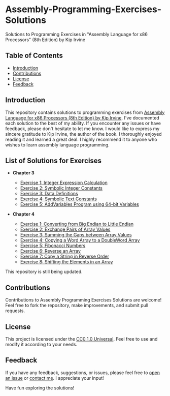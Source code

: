 # Assembly-Programming-Exercises-Solutions
Solutions to Programming Exercises in "Assembly Language for x86 Processors" (8th Edition) by Kip Irvine

## Table of Contents
- [Introduction](#introduction)
- [Contributions](#contributions)
- [License](#license)
- [Feedback](#feedback)

## Introduction
This repository contains solutions to programming exercises from [Assembly Language for x86 Processors (8th Edition) by Kip Irvine](http://www.asmirvine.com/). I've documented each solution to the best of my ability. If you encounter any issues or have feedback, please don't hesitate to let me know.
I would like to express my sincere gratitude to Kip Irvine, the author of the book. I thoroughly enjoyed reading it and learned a great deal. I highly recommend it to anyone who wishes to learn assembly language programming.

## List of Solutions for Exercises

- **Chapter 3**
  - [Exercise 1: Integer Expression Calculation](Assembly-Programming-Exercises-Solutions/chapter_3/Ch3_Ex1_IntegerExpressionCalculation.asm)
  - [Exercise 2: Symbolic Integer Constants](Assembly-Programming-Exercises-Solutions/chapter_3/Ch3_Ex2_SymbolicIntegerConstants.asm)
  - [Exercise 3: Data Definitions](Assembly-Programming-Exercises-Solutions/chapter_3/Ch3_Ex3_DataDefinitions.asm)
  - [Exercise 4: Symbolic Text Constants](Assembly-Programming-Exercises-Solutions/chapter_3/Ch3_Ex4_SymbolicTextConstants.asm)
  - [Exercise 5: AddVariables Program using 64-bit Variables](Assembly-Programming-Exercises-Solutions/chapter_3/Ch3_Ex5_AddVariablesProgramUsing64-bitVariables.asm)

- **Chapter 4**
  - [Exercise 1: Converting from Big Endian to Little Endian](Assembly-Programming-Exercises-Solutions/chapter_4/Ch4_Ex1_ConvertingFromBigEndianToLittleEndian.asm)
  - [Exercise 2: Exchange Pairs of Array Values](Assembly-Programming-Exercises-Solutions/chapter_4/Ch4_Ex2_ExchangePairsofArrayValues.asm)
  - [Exercise 3: Summing the Gaps between Array Values](Assembly-Programming-Exercises-Solutions/chapter_4/Ch4_Ex3_SummingtheGapsbetweenArrayValues.asm)
  - [Exercise 4: Copying a Word Array to a DoubleWord Array](Assembly-Programming-Exercises-Solutions/chapter_4/Ch4_Ex4_CopyingaWordArraytoaDoubleWordArray.asm)
  - [Exercise 5: Fibonacci Numbers](Assembly-Programming-Exercises-Solutions/chapter_4/Ch4_Ex5_FibonacciNumbers.asm)
  - [Exercise 6: Reverse an Array](Assembly-Programming-Exercises-Solutions/chapter_4/Ch4_Ex6_ReverseanArray.asm)
  - [Exercise 7: Copy a String in Reverse Order](Assembly-Programming-Exercises-Solutions/chapter_4/Ch4_Ex7_CopyaStringinReverseOrder.asm)
  - [Exercise 8: Shifting the Elements in an Array](Assembly-Programming-Exercises-Solutions/chapter_4/Ch4_Ex8_ShiftingtheElementsinanArray.asm)

This repository is still being updated.

 ## Contributions
Contributions to Assembly Programming Exercises Solutions are welcome! Feel free to fork the repository, make improvements, and submit pull requests.

## License
This project is licensed under the [CC0 1.0 Universal](LICENSE). Feel free to use and modify it according to your needs.

## Feedback
If you have any feedback, suggestions, or issues, please feel free to [open an issue](https://github.com/ezBinary/Assembly-Programming-Exercises-Solutions/issues) or [contact me](mailto:ez.like.binary@proton.me). I appreciate your input!


Have fun exploring the solutions!
